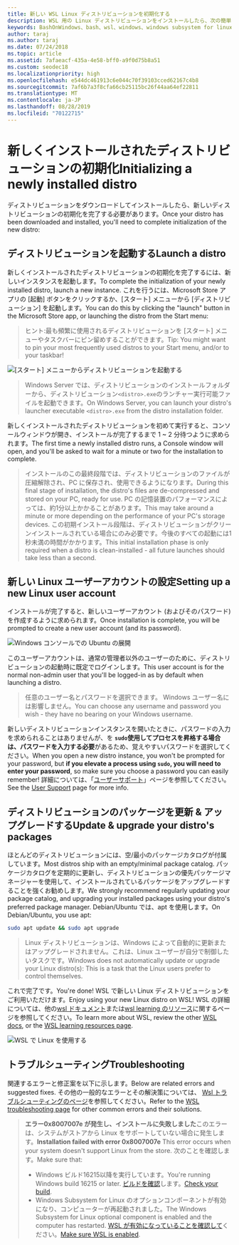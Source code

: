 ```yaml
---
title: 新しい WSL Linux ディストリビューションを初期化する
description: WSL 用の Linux ディストリビューションをインストールしたら、次の簡単な手順に従って初期化を完了します。
keywords: BashOnWindows、bash、wsl、windows、windows subsystem for linux、windowssubsystem、ubuntu、debian、suse、windows 10
author: taraj
ms.author: taraj
ms.date: 07/24/2018
ms.topic: article
ms.assetid: 7afaeacf-435a-4e58-bff0-a9f0d75b8a51
ms.custom: seodec18
ms.localizationpriority: high
ms.openlocfilehash: e544dc461913c6e044c70f39103cced62167c4b8
ms.sourcegitcommit: 7af6b7a3f8cfa66cb25115bc26f44aa64ef22811
ms.translationtype: MT
ms.contentlocale: ja-JP
ms.lasthandoff: 08/28/2019
ms.locfileid: "70122715"
---
```

# <a name="initializing-a-newly-installed-distro"></a><span data-ttu-id="ae0ca-104">新しくインストールされたディストリビューションの初期化</span><span class="sxs-lookup"><span data-stu-id="ae0ca-104">Initializing a newly installed distro</span></span>
<span data-ttu-id="ae0ca-105">ディストリビューションをダウンロードしてインストールしたら、新しいディストリビューションの初期化を完了する必要があります。</span><span class="sxs-lookup"><span data-stu-id="ae0ca-105">Once your distro has been downloaded and installed, you'll need to complete initialization of the new distro:</span></span>

## <a name="launch-a-distro"></a><span data-ttu-id="ae0ca-106">ディストリビューションを起動する</span><span class="sxs-lookup"><span data-stu-id="ae0ca-106">Launch a distro</span></span>
<span data-ttu-id="ae0ca-107">新しくインストールされたディストリビューションの初期化を完了するには、新しいインスタンスを起動します。</span><span class="sxs-lookup"><span data-stu-id="ae0ca-107">To complete the initialization of your newly installed distro, launch a new instance.</span></span> <span data-ttu-id="ae0ca-108">これを行うには、Microsoft Store アプリの [起動] ボタンをクリックするか、[スタート] メニューから [ディストリビューション] を起動します。</span><span class="sxs-lookup"><span data-stu-id="ae0ca-108">You can do this by clicking the "launch" button in the Microsoft Store app, or launching the distro from the Start menu:</span></span>

> <span data-ttu-id="ae0ca-109">ヒント:最も頻繁に使用されるディストリビューションを [スタート] メニューやタスクバーにピン留めすることができます。</span><span class="sxs-lookup"><span data-stu-id="ae0ca-109">Tip: You might want to pin your most frequently used distros to your Start menu, and/or to your taskbar!</span></span>

![[スタート] メニューからディストリビューションを起動する](media/start-menu.png)

> <span data-ttu-id="ae0ca-111">Windows Server では、ディストリビューションのインストールフォルダーから、ディストリビューション`<distro>.exe`のランチャー実行可能ファイルを起動できます。</span><span class="sxs-lookup"><span data-stu-id="ae0ca-111">On Windows Server, you can launch your distro's launcher executable `<distro>.exe` from the distro installation folder.</span></span>

<span data-ttu-id="ae0ca-112">新しくインストールされたディストリビューションを初めて実行すると、コンソールウィンドウが開き、インストールが完了するまで 1 ~ 2 分待つように求められます。</span><span class="sxs-lookup"><span data-stu-id="ae0ca-112">The first time a newly installed distro runs, a Console window will open, and you'll be asked to wait for a minute or two for the installation to complete.</span></span>

> <span data-ttu-id="ae0ca-113">インストールのこの最終段階では、ディストリビューションのファイルが圧縮解除され、PC に保存され、使用できるようになります。</span><span class="sxs-lookup"><span data-stu-id="ae0ca-113">During this final stage of installation, the distro's files are de-compressed and stored on your PC, ready for use.</span></span> <span data-ttu-id="ae0ca-114">PC の記憶装置のパフォーマンスによっては、約1分以上かかることがあります。</span><span class="sxs-lookup"><span data-stu-id="ae0ca-114">This may take around a minute or more depending on the performance of your PC's storage devices.</span></span> <span data-ttu-id="ae0ca-115">この初期インストール段階は、ディストリビューションがクリーンインストールされている場合にのみ必要です。今後のすべての起動には1秒未満の時間がかかります。</span><span class="sxs-lookup"><span data-stu-id="ae0ca-115">This initial installation phase is only required when a distro is clean-installed - all future launches should take less than a second.</span></span>

## <a name="setting-up-a-new-linux-user-account"></a><span data-ttu-id="ae0ca-116">新しい Linux ユーザーアカウントの設定</span><span class="sxs-lookup"><span data-stu-id="ae0ca-116">Setting up a new Linux user account</span></span>

<span data-ttu-id="ae0ca-117">インストールが完了すると、新しいユーザーアカウント (およびそのパスワード) を作成するように求められます。</span><span class="sxs-lookup"><span data-stu-id="ae0ca-117">Once installation is complete, you will be prompted to create a new user account (and its password).</span></span> 

![Windows コンソールでの Ubuntu の展開](media/UbuntuInstall.png)

<span data-ttu-id="ae0ca-119">このユーザーアカウントは、通常の管理者以外のユーザーのために、ディストリビューションの起動時に既定でログインします。</span><span class="sxs-lookup"><span data-stu-id="ae0ca-119">This user account is for the normal non-admin user that you'll be logged-in as by default when launching a distro.</span></span>

> <span data-ttu-id="ae0ca-120">任意のユーザー名とパスワードを選択できます。 Windows ユーザー名には影響しません。</span><span class="sxs-lookup"><span data-stu-id="ae0ca-120">You can choose any username and password you wish - they have no bearing on your Windows username.</span></span> 

<span data-ttu-id="ae0ca-121">新しいディストリビューションインスタンスを開いたときに、パスワードの入力を求められることはありませんが、を **`sudo`使用してプロセスを昇格する場合は、パスワードを入力する必要**があるため、覚えやすいパスワードを選択してください。</span><span class="sxs-lookup"><span data-stu-id="ae0ca-121">When you open a new distro instance, you won't be prompted for your password, but **if you elevate a process using `sudo`, you will need to enter your password**, so make sure you choose a password you can easily remember!</span></span> <span data-ttu-id="ae0ca-122">詳細については、「[ユーザーサポート](user-support.md)」ページを参照してください。</span><span class="sxs-lookup"><span data-stu-id="ae0ca-122">See the [User Support](user-support.md) page for more info.</span></span>

## <a name="update--upgrade-your-distros-packages"></a><span data-ttu-id="ae0ca-123">ディストリビューションのパッケージを更新 & アップグレードする</span><span class="sxs-lookup"><span data-stu-id="ae0ca-123">Update & upgrade your distro's packages</span></span>

<span data-ttu-id="ae0ca-124">ほとんどのディストリビューションには、空/最小のパッケージカタログが付属しています。</span><span class="sxs-lookup"><span data-stu-id="ae0ca-124">Most distros ship with an empty/minimal package catalog.</span></span> <span data-ttu-id="ae0ca-125">パッケージカタログを定期的に更新し、ディストリビューションの優先パッケージマネージャーを使用して、インストールされているパッケージをアップグレードすることを強くお勧めします。</span><span class="sxs-lookup"><span data-stu-id="ae0ca-125">We strongly recommend regularly updating your package catalog, and upgrading your installed packages using your distro's preferred package manager.</span></span> <span data-ttu-id="ae0ca-126">Debian/Ubuntu では、apt を使用します。</span><span class="sxs-lookup"><span data-stu-id="ae0ca-126">On Debian/Ubuntu, you use apt:</span></span>

```bash
sudo apt update && sudo apt upgrade
```

> <span data-ttu-id="ae0ca-127">Linux ディストリビューションは、Windows によって自動的に更新またはアップグレードされません。これは、Linux ユーザーが自分で制御したいタスクです。</span><span class="sxs-lookup"><span data-stu-id="ae0ca-127">Windows does not automatically update or upgrade your Linux distro(s): This is a task that the Linux users prefer to control themselves.</span></span>

<span data-ttu-id="ae0ca-128">これで完了です。</span><span class="sxs-lookup"><span data-stu-id="ae0ca-128">You're done!</span></span> <span data-ttu-id="ae0ca-129">WSL で新しい Linux ディストリビューションをご利用いただけます。</span><span class="sxs-lookup"><span data-stu-id="ae0ca-129">Enjoy using your new Linux distro on WSL!</span></span> <span data-ttu-id="ae0ca-130">WSL の詳細については、他の[wsl ドキュメント](https://aka.ms/wsldocs)または[wsl learning のリソース](https://aka.ms/learnwsl)に関するページを参照してください。</span><span class="sxs-lookup"><span data-stu-id="ae0ca-130">To learn more about WSL, review the other [WSL docs](https://aka.ms/wsldocs), or the [WSL learning resources page](https://aka.ms/learnwsl).</span></span>

![WSL で Linux を使用する](media/linux-on-wsl.png)

## <a name="troubleshooting"></a><span data-ttu-id="ae0ca-132">トラブルシューティング</span><span class="sxs-lookup"><span data-stu-id="ae0ca-132">Troubleshooting</span></span>

<span data-ttu-id="ae0ca-133">関連するエラーと修正案を以下に示します。</span><span class="sxs-lookup"><span data-stu-id="ae0ca-133">Below are related errors and suggested fixes.</span></span> <span data-ttu-id="ae0ca-134">その他の一般的なエラーとその解決策については、 [Wsl トラブルシューティングのページ](troubleshooting.md)を参照してください。</span><span class="sxs-lookup"><span data-stu-id="ae0ca-134">Refer to the [WSL troubleshooting page](troubleshooting.md) for other common errors and their solutions.</span></span>

> <span data-ttu-id="ae0ca-135">**エラー0x8007007e が発生し、インストールに失敗しました**このエラーは、システムがストアから Linux をサポートしていない場合に発生します。</span><span class="sxs-lookup"><span data-stu-id="ae0ca-135">**Installation failed with error 0x8007007e** This error occurs when your system doesn't support Linux from the store.</span></span>  <span data-ttu-id="ae0ca-136">次のことを確認します。</span><span class="sxs-lookup"><span data-stu-id="ae0ca-136">Make sure that:</span></span>
> * <span data-ttu-id="ae0ca-137">Windows ビルド16215以降を実行しています。</span><span class="sxs-lookup"><span data-stu-id="ae0ca-137">You're running Windows build 16215 or later.</span></span> <span data-ttu-id="ae0ca-138">[ビルドを確認](troubleshooting.md#check-your-build-number)します。</span><span class="sxs-lookup"><span data-stu-id="ae0ca-138">[Check your build](troubleshooting.md#check-your-build-number).</span></span>
> * <span data-ttu-id="ae0ca-139">Windows Subsystem for Linux のオプションコンポーネントが有効になり、コンピューターが再起動されました。</span><span class="sxs-lookup"><span data-stu-id="ae0ca-139">The Windows Subsystem for Linux optional component is enabled and the computer has restarted.</span></span>  <span data-ttu-id="ae0ca-140">[WSL が有効になっていることを確認して](troubleshooting.md#confirm-wsl-is-enabled)ください。</span><span class="sxs-lookup"><span data-stu-id="ae0ca-140">[Make sure WSL is enabled](troubleshooting.md#confirm-wsl-is-enabled).</span></span>
